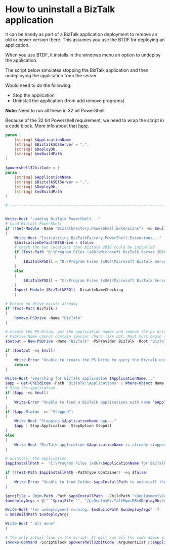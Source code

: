 
# How to uninstall a BizTalk application

It can be handy as part of a BizTalk application deployment to remove an old or newer version there.
This assumes you use the BTDF for deploying an application.

When you use BTDF, it installs in the windows menu an option to undeploy the application. 

The script below simulates stopping the BizTalk application and then undeploying the application from the server.

Would need to do the following:
* Stop the application
* Uninstall the application (from add remove programs)

**Note:** Need to run all these in 32 bit PowerShell.

Because of the 32 bit Powershell requirement, we need to wrap the script in a code block. More info about that [here](./running-32bit-within-64bit.html).

```powershell
param (
    [string] $ApplicationName,
    [string] $BiztalkSQlServer = ".",
    [string] $DeployDb,
    [string] $msBuildPath
)

$powershell32bitCode = {
param (
    [string] $ApplicationName,
    [string] $BiztalkSQlServer = ".",
    [string] $DeployDb,
    [string] $msBuildPath
)

# ---------------------------------------------------------------------------------------------------------------------------------------------


Write-Host "Loading BizTalk PowerShell..."
# Load Biztalk PowerShell
if ((Get-Module -Name "BizTalkFactory.PowerShell.Extensions") -eq $null) 
{
    Write-Host "Initialising BizTalkFactory.PowerShell.Extensions..." 
    $InitializeDefaultBTSDrive = $false
    # check the two locations that Biztalk 2016 could be installed
    if (Test-Path "D:\Program Files (x86)\Microsoft BizTalk Server 2016\SDK\Utilities\PowerShell\BizTalkFactory.PowerShell.Extensions.dll" -PathType Leaf)
    {
        $BizTalkPSDll = "D:\Program Files (x86)\Microsoft BizTalk Server 2016\SDK\Utilities\PowerShell\BizTalkFactory.PowerShell.Extensions.dll"
    }
    else
    {
        $BizTalkPSDll = "C:\Program Files (x86)\Microsoft BizTalk Server 2016\SDK\Utilities\PowerShell\BizTalkFactory.PowerShell.Extensions.dll"
    }
    Import-Module $BizTalkPSDll -DisableNameChecking
    }

# Ensure no drive exists already
If (Test-Path BizTalk:)
{
	Remove-PSDrive -Name "BizTalk"
}

# create the PS-Drive, get the application names and remove the ps drive
# PsDrive Name cannot contain special chars like dot. Root must begin with Name. Using generic Name of "BizTalk"
$output = New-PSDrive -Name "BizTalk" -PSProvider BizTalk -Root "BizTalk:\" -Instance $BiztalkSQlServer -Database BizTalkMgmtDb -Scope Global

if ($output -eq $null)
{
    Write-Error "Unable to create the PS Drive to query the Biztalk environment. Check permissions and networks to ensure you have access from this PC to $BiztalkSQlServer ." -ErrorAction Stop
    return
}

Write-Host "Searching for BizTalk application $ApplicationName..."
$app = Get-ChildItem -Path 'BizTalk:\Applications' | Where-Object Name -eq $ApplicationName
# Stop the application
if ($app -eq $null) 
{
    Write-Error "Unable to find a BizTalk applications with name '$ApplicationName'. Check the configuration and try again." -ErrorAction Stop
}
if ($app.Status -ne "Stopped")
{
    Write-Host "Stopping $ApplicationName app..."
    $app | Stop-Application -StopOption StopAll 
}
else
{
    Write-Host "BizTalk application $ApplicationName is already stopped."
}

# uninstall the application
$appInstallPath =  "C:\Program Files (x86)\$ApplicationName for BizTalk\1.0"

if ((Test-Path $appInstallPath -PathType Container) -eq $false)
{
    Write-Error "Unable to find folder $appInstallPath to uninstall the application." -ErrorAction Stop
}

$projFile = Join-Path -Path $appInstallPath  -ChildPath "\Deployment\Deployment.btdfproj"
$undeployArgs = @("`"$projFile`"", "/p:DeployBizTalkMgmtDB=$DeployDb;Configuration=Server;InstallDir=`"$appInstallPath`"", "/target:Undeploy")

Write-Host "For undeployment running: $msBuildPath $undeployArgs" -f 
& $msBuildPath $undeployArgs

Write-Host " All done"
}

# The only actual line in the script. It will run all the code above in a PowerShell 32 bit session. This is required for the Biztalk PowerShell.
Invoke-Command -ScriptBlock $powershell32bitCode -ArgumentList @($ApplicationName, $BiztalkSQlServer, $DeployDb, $msBuildPath) -ConfigurationName microsoft.powershell32 -ComputerName $env:COMPUTERNAME
```

